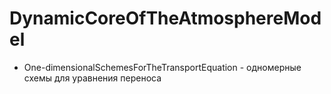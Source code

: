 # DynamicCoreOfTheAtmosphereModel
* One-dimensionalSchemesForTheTransportEquation - одномерные схемы для уравнения переноса
